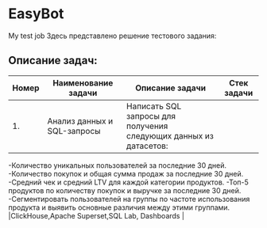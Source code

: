 # EasyBot
My test job
Здесь представлено решение тестового задания:
## Описание задач:  
|Номер | Наименование задачи                      | Описание задачи                                         |   Стек                                        задачи |
| ----------- | ----------------------------------------------- | -------------------------------------------------------- | ---------------------------------------------------------------------- |  
| 1. | Анализ данных и SQL-запросы| Написать SQL запросы для получения следующих данных из датасетов:  
-Количество уникальных пользователей за последние 30 дней. 
-Количество покупок и общая сумма продаж за последние 30 дней.  -Средний чек и средний LTV для каждой категории продуктов.  -Топ-5 продуктов по количеству покупок и выручке за последние 30 дней.  -Сегментировать пользователей на группы по частоте использования продукта и выявить основные различия между этими группами. |ClickHouse,Apache Superset,SQL Lab, Dashboards |
